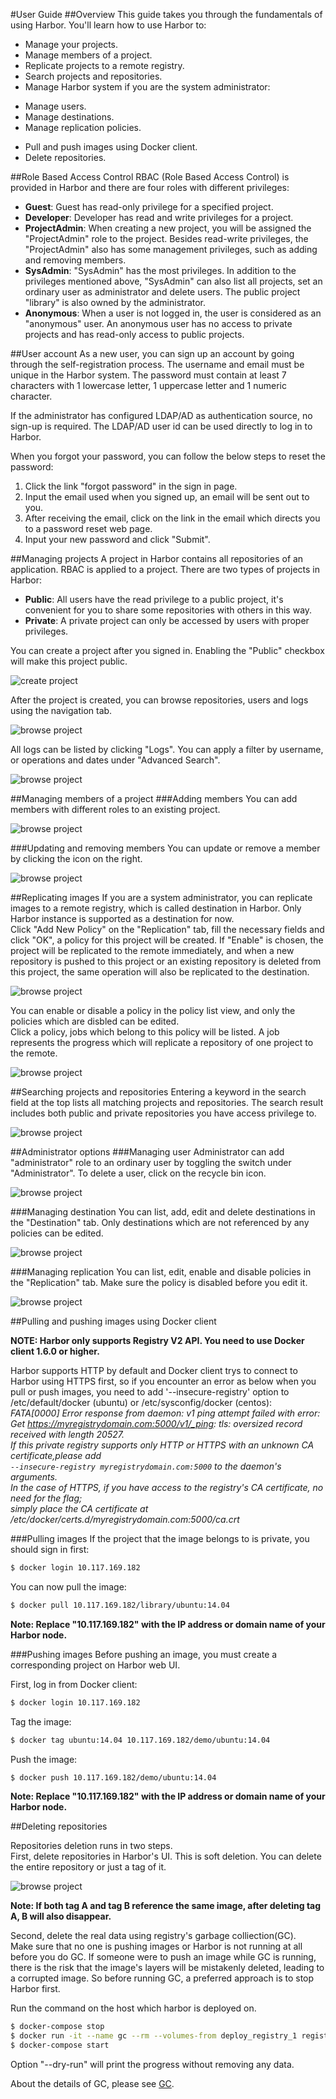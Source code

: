 #User Guide
##Overview
This guide takes you through the fundamentals of using Harbor. You'll learn how to use Harbor to:  

* Manage your projects.
* Manage members of a project.
* Replicate projects to a remote registry.
* Search projects and repositories.
* Manage Harbor system if you are the system administrator:
 + Manage users.
 + Manage destinations.
 + Manage replication policies.
* Pull and push images using Docker client.
* Delete repositories.


##Role Based Access Control
RBAC (Role Based Access Control) is provided in Harbor and there are four roles with different privileges:  

* **Guest**: Guest has read-only privilege for a specified project.
* **Developer**: Developer has read and write privileges for a project.
* **ProjectAdmin**: When creating a new project, you will be assigned the "ProjectAdmin" role to the project. Besides read-write privileges, the "ProjectAdmin" also has some management privileges, such as adding and removing members.
* **SysAdmin**: "SysAdmin" has the most privileges. In addition to the privileges mentioned above, "SysAdmin" can also list all projects, set an ordinary user as administrator and delete users. The public project "library" is also owned by the administrator.  
* **Anonymous**: When a user is not logged in, the user is considered as an "anonymous" user. An anonymous user has no access to private projects and has read-only access to public projects.  

##User account
As a new user, you can sign up an account by going through the self-registration process. The username and email must be unique in the Harbor system. The password must contain at least 7 characters with 1 lowercase letter, 1 uppercase letter and 1 numeric character.  

If the administrator has configured LDAP/AD as authentication source, no sign-up is required. The LDAP/AD user id can be used directly to log in to Harbor.  
  
When you forgot your password, you can follow the below steps to reset the password:  

1. Click the link "forgot password" in the sign in page.
2. Input the email used when you signed up, an email will be sent out to you.
3. After receiving the email, click on the link in the email which directs you to a password reset web page.
4. Input your new password and click "Submit".


##Managing projects
A project in Harbor contains all repositories of an application. RBAC is applied to a project. There are two types of projects in Harbor:  

* **Public**: All users have the read privilege to a public project, it's convenient for you to share some repositories with others in this way.
* **Private**: A private project can only be accessed by users with proper privileges.  

You can create a project after you signed in. Enabling the "Public" checkbox will make this project public.  

![create project](img/new_create_project.png)  

After the project is created, you can browse repositories, users and logs using the navigation tab.  

![browse project](img/new_browse_project.png)  

All logs can be listed by clicking "Logs". You can apply a filter by username, or operations and dates under "Advanced Search".  

![browse project](img/new_project_log.png)  

##Managing members of a project 
###Adding members
You can add members with different roles to an existing project.  

![browse project](img/new_add_member.png)

###Updating and removing members
You can update or remove a member by clicking the icon on the right.  

![browse project](img/new_remove_update_member.png)

##Replicating images
If you are a system administrator, you can replicate images to a remote registry, which is called destination in Harbor. Only Harbor instance is supported as a destination for now.  
Click "Add New Policy" on the "Replication" tab, fill the necessary fields and click "OK", a policy for this project will be created. If  "Enable" is chosen, the project will be replicated to the remote immediately, and when a new repository is pushed to this project or an existing repository is deleted from this project, the same operation will also be replicated to the destination.  

![browse project](img/new_create_policy.png)

You can enable or disable a policy in the policy list view, and only the policies which are disbled can be edited.  
Click a policy, jobs which belong to this policy will be listed. A job represents the progress which will replicate a repository of one project to the remote.

![browse project](img/new_policy_list.png)

##Searching projects and repositories
Entering a keyword in the search field at the top lists all matching projects and repositories. The search result includes both public and private repositories you have access privilege to.  

![browse project](img/new_search.png)

##Administrator options
###Managing user
Administrator can add "administrator" role to an ordinary user by toggling the switch under "Administrator". To delete a user, click on the recycle bin icon.  

![browse project](img/new_set_admin_remove_user.png)

###Managing destination
You can list, add, edit and delete destinations in the "Destination" tab. Only destinations which are not referenced by any policies can be edited.  

![browse project](img/new_manage_destination.png)

###Managing replication
You can list, edit, enable and disable policies in the "Replication" tab. Make sure the policy is disabled before you edit it.  

![browse project](img/new_manage_replication.png)

##Pulling and pushing images using Docker client

**NOTE: Harbor only supports Registry V2 API. You need to use Docker client 1.6.0 or higher.**  

Harbor supports HTTP by default and Docker client trys to connect to Harbor using HTTPS first, so if you encounter an error as below when you pull or push images, you need to add '--insecure-registry' option to /etc/default/docker (ubuntu) or /etc/sysconfig/docker (centos):    
*FATA[0000] Error response from daemon: v1 ping attempt failed with error:  
Get https://myregistrydomain.com:5000/v1/_ping: tls: oversized record received with length 20527.   
If this private registry supports only HTTP or HTTPS with an unknown CA certificate,please add   
`--insecure-registry myregistrydomain.com:5000` to the daemon's arguments.  
In the case of HTTPS, if you have access to the registry's CA certificate, no need for the flag;  
simply place the CA certificate at /etc/docker/certs.d/myregistrydomain.com:5000/ca.crt*  

###Pulling images
If the project that the image belongs to is private, you should sign in first:  

```sh
$ docker login 10.117.169.182  
```
  
You can now pull the image:  

```sh
$ docker pull 10.117.169.182/library/ubuntu:14.04  
```

**Note: Replace "10.117.169.182" with the IP address or domain name of your Harbor node.**

###Pushing images
Before pushing an image, you must create a corresponding project on Harbor web UI. 

First, log in from Docker client:  

```sh
$ docker login 10.117.169.182  
```
  
Tag the image:  

```sh
$ docker tag ubuntu:14.04 10.117.169.182/demo/ubuntu:14.04  
``` 

Push the image:

```sh
$ docker push 10.117.169.182/demo/ubuntu:14.04  
```  

**Note: Replace "10.117.169.182" with the IP address or domain name of your Harbor node.**

##Deleting repositories

Repositories deletion runs in two steps.  
First, delete repositories in Harbor's UI. This is soft deletion. You can delete the entire repository or just a tag of it.  

![browse project](img/new_delete_repository.png)

**Note: If both tag A and tag B reference the same image, after deleting tag A, B will also disappear.**  

Second, delete the real data using registry's garbage colliection(GC).  
Make sure that no one is pushing images or Harbor is not running at all before you do GC. If someone were to push an image while GC is running, there is the risk that the image's layers will be mistakenly deleted, leading to a corrupted image. So before running GC, a preferred approach is to stop Harbor first.  

Run the command on the host which harbor is deployed on. 

```sh
$ docker-compose stop
$ docker run -it --name gc --rm --volumes-from deploy_registry_1 registry:2.4.0 garbage-collect [--dry-run] /etc/registry/config.yml
$ docker-compose start
```  

Option "--dry-run" will print the progress without removing any data.  

About the details of GC, please see [GC](https://github.com/docker/docker.github.io/blob/master/registry/garbage-collection.md).  